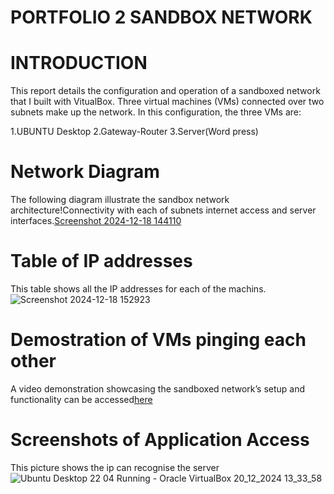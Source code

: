 # PORTFOLIO 2 SANDBOX NETWORK

# INTRODUCTION
This report details the configuration and operation of a sandboxed network that I built with VitualBox. Three virtual machines (VMs) connected over two subnets make up the network. In this configuration, the three VMs are:

1.UBUNTU Desktop
2.Gateway-Router
3.Server(Word press)

# Network Diagram

The following diagram illustrate the sandbox network architecture!Connectivity with each of subnets internet access and server interfaces.[Screenshot 2024-12-18 144110](https://github.com/user-attachments/assets/ae71b7f7-8ce8-4214-83f1-7a0df4771e51)

# Table of IP addresses
This table shows all the IP addresses for each of the machins.
![Screenshot 2024-12-18 152923](https://github.com/user-attachments/assets/de59ddd7-06f4-4117-be61-601af2c6c263)



# Demostration of VMs pinging each other

A video demonstration showcasing the sandboxed network’s setup and functionality can be accessed[here](https://www.dropbox.com/scl/fi/w2c6vbvw95vp8pmqwg0ca/Portofolio-2.mp4?rlkey=jh8jqexixysirar9o1mk5k5du&st=seuoq1bf&dl=0)


# Screenshots of Application Access

This picture shows the ip can recognise the server
![Ubuntu Desktop 22 04  Running  - Oracle VirtualBox 20_12_2024 13_33_58](https://github.com/user-attachments/assets/eb19f9af-de84-4230-a7bd-07701b886897)
